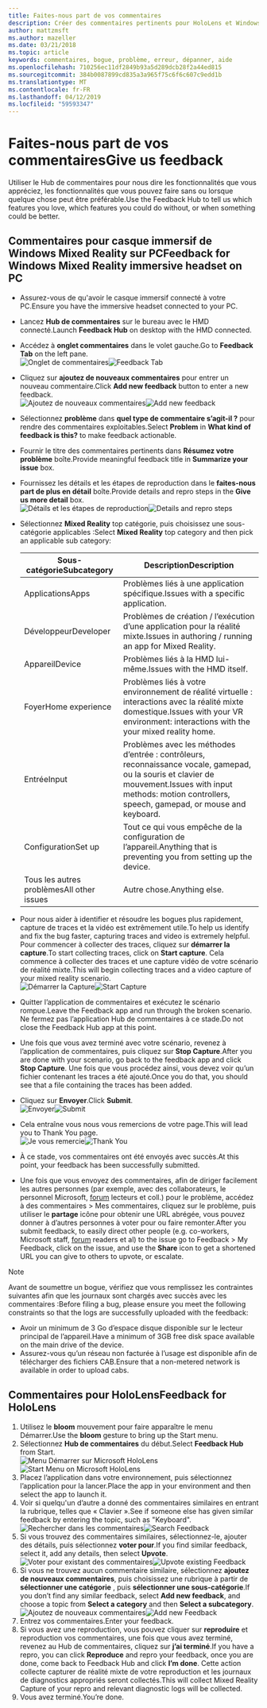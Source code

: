 ```yaml
---
title: Faites-nous part de vos commentaires
description: Créer des commentaires pertinents pour HoloLens et Windows Mixed Reality, les développeurs qui utilisent le Hub de commentaires.
author: mattzmsft
ms.author: mazeller
ms.date: 03/21/2018
ms.topic: article
keywords: commentaires, bogue, problème, erreur, dépanner, aide
ms.openlocfilehash: 710256ec11df2849b93a5d289dcb28f2a44ed815
ms.sourcegitcommit: 384b0087899cd835a3a965f75c6f6c607c9edd1b
ms.translationtype: MT
ms.contentlocale: fr-FR
ms.lasthandoff: 04/12/2019
ms.locfileid: "59593347"
---
```

# <a name="give-us-feedback"></a><span data-ttu-id="f8be7-104">Faites-nous part de vos commentaires</span><span class="sxs-lookup"><span data-stu-id="f8be7-104">Give us feedback</span></span>

<span data-ttu-id="f8be7-105">Utiliser le Hub de commentaires pour nous dire les fonctionnalités que vous appréciez, les fonctionnalités que vous pouvez faire sans ou lorsque quelque chose peut être préférable.</span><span class="sxs-lookup"><span data-stu-id="f8be7-105">Use the Feedback Hub to tell us which features you love, which features you could do without, or when something could be better.</span></span>

## <a name="feedback-for-windows-mixed-reality-immersive-headset-on-pc"></a><span data-ttu-id="f8be7-106">Commentaires pour casque immersif de Windows Mixed Reality sur PC</span><span class="sxs-lookup"><span data-stu-id="f8be7-106">Feedback for Windows Mixed Reality immersive headset on PC</span></span>

* <span data-ttu-id="f8be7-107">Assurez-vous de qu'avoir le casque immersif connecté à votre PC.</span><span class="sxs-lookup"><span data-stu-id="f8be7-107">Ensure you have the immersive headset connected to your PC.</span></span>
* <span data-ttu-id="f8be7-108">Lancez **Hub de commentaires** sur le bureau avec le HMD connecté.</span><span class="sxs-lookup"><span data-stu-id="f8be7-108">Launch **Feedback Hub** on desktop with the HMD connected.</span></span>
* <span data-ttu-id="f8be7-109">Accédez à **onglet commentaires** dans le volet gauche.</span><span class="sxs-lookup"><span data-stu-id="f8be7-109">Go to **Feedback Tab** on the left pane.</span></span> <br>
  <span data-ttu-id="f8be7-110">![Onglet de commentaires](images/feedback1-600px.png)</span><span class="sxs-lookup"><span data-stu-id="f8be7-110">![Feedback Tab](images/feedback1-600px.png)</span></span>
* <span data-ttu-id="f8be7-111">Cliquez sur **ajoutez de nouveaux commentaires** pour entrer un nouveau commentaire.</span><span class="sxs-lookup"><span data-stu-id="f8be7-111">Click **Add new feedback** button to enter a new feedback.</span></span><br>
  <span data-ttu-id="f8be7-112">![Ajoutez de nouveaux commentaires](images/feedback2-600px.png)</span><span class="sxs-lookup"><span data-stu-id="f8be7-112">![Add new feedback](images/feedback2-600px.png)</span></span>
* <span data-ttu-id="f8be7-113">Sélectionnez **problème** dans **quel type de commentaire s’agit-il ?** pour rendre des commentaires exploitables.</span><span class="sxs-lookup"><span data-stu-id="f8be7-113">Select **Problem** in **What kind of feedback is this?** to make feedback actionable.</span></span>
* <span data-ttu-id="f8be7-114">Fournir le titre des commentaires pertinents dans **Résumez votre problème** boîte.</span><span class="sxs-lookup"><span data-stu-id="f8be7-114">Provide meaningful feedback title in **Summarize your issue** box.</span></span>
* <span data-ttu-id="f8be7-115">Fournissez les détails et les étapes de reproduction dans le **faites-nous part de plus en détail** boîte.</span><span class="sxs-lookup"><span data-stu-id="f8be7-115">Provide details and repro steps in the **Give us more detail** box.</span></span><br>
  <span data-ttu-id="f8be7-116">![Détails et les étapes de reproduction](images/feedback3-600px.png)</span><span class="sxs-lookup"><span data-stu-id="f8be7-116">![Details and repro steps](images/feedback3-600px.png)</span></span>
* <span data-ttu-id="f8be7-117">Sélectionnez **Mixed Reality** top catégorie, puis choisissez une sous-catégorie applicables :</span><span class="sxs-lookup"><span data-stu-id="f8be7-117">Select **Mixed Reality** top category and then pick an applicable sub category:</span></span>

  |  <span data-ttu-id="f8be7-118">Sous-catégorie</span><span class="sxs-lookup"><span data-stu-id="f8be7-118">Subcategory</span></span>  |  <span data-ttu-id="f8be7-119">Description</span><span class="sxs-lookup"><span data-stu-id="f8be7-119">Description</span></span> | 
  |----------|----------|
  |  <span data-ttu-id="f8be7-120">Applications</span><span class="sxs-lookup"><span data-stu-id="f8be7-120">Apps</span></span>  |  <span data-ttu-id="f8be7-121">Problèmes liés à une application spécifique.</span><span class="sxs-lookup"><span data-stu-id="f8be7-121">Issues with a specific application.</span></span> | 
  |  <span data-ttu-id="f8be7-122">Développeur</span><span class="sxs-lookup"><span data-stu-id="f8be7-122">Developer</span></span>  |  <span data-ttu-id="f8be7-123">Problèmes de création / l’exécution d’une application pour la réalité mixte.</span><span class="sxs-lookup"><span data-stu-id="f8be7-123">Issues in authoring / running an app for Mixed Reality.</span></span> | 
  |  <span data-ttu-id="f8be7-124">Appareil</span><span class="sxs-lookup"><span data-stu-id="f8be7-124">Device</span></span>  |  <span data-ttu-id="f8be7-125">Problèmes liés à la HMD lui-même.</span><span class="sxs-lookup"><span data-stu-id="f8be7-125">Issues with the HMD itself.</span></span> | 
  |  <span data-ttu-id="f8be7-126">Foyer</span><span class="sxs-lookup"><span data-stu-id="f8be7-126">Home experience</span></span>  |  <span data-ttu-id="f8be7-127">Problèmes liés à votre environnement de réalité virtuelle : interactions avec la réalité mixte domestique.</span><span class="sxs-lookup"><span data-stu-id="f8be7-127">Issues with your VR environment: interactions with the your mixed reality home.</span></span> | 
  |  <span data-ttu-id="f8be7-128">Entrée</span><span class="sxs-lookup"><span data-stu-id="f8be7-128">Input</span></span>  |  <span data-ttu-id="f8be7-129">Problèmes avec les méthodes d’entrée : contrôleurs, reconnaissance vocale, gamepad, ou la souris et clavier de mouvement.</span><span class="sxs-lookup"><span data-stu-id="f8be7-129">Issues with input methods: motion controllers, speech, gamepad, or mouse and keyboard.</span></span> | 
  |  <span data-ttu-id="f8be7-130">Configuration</span><span class="sxs-lookup"><span data-stu-id="f8be7-130">Set up</span></span>  |  <span data-ttu-id="f8be7-131">Tout ce qui vous empêche de la configuration de l’appareil.</span><span class="sxs-lookup"><span data-stu-id="f8be7-131">Anything that is preventing you from setting up the device.</span></span> | 
  |  <span data-ttu-id="f8be7-132">Tous les autres problèmes</span><span class="sxs-lookup"><span data-stu-id="f8be7-132">All other issues</span></span>  |  <span data-ttu-id="f8be7-133">Autre chose.</span><span class="sxs-lookup"><span data-stu-id="f8be7-133">Anything else.</span></span> |
  
* <span data-ttu-id="f8be7-134">Pour nous aider à identifier et résoudre les bogues plus rapidement, capture de traces et la vidéo est extrêmement utile.</span><span class="sxs-lookup"><span data-stu-id="f8be7-134">To help us identify and fix the bug faster, capturing traces and video is extremely helpful.</span></span> <span data-ttu-id="f8be7-135">Pour commencer à collecter des traces, cliquez sur **démarrer la capture**.</span><span class="sxs-lookup"><span data-stu-id="f8be7-135">To start collecting traces, click on **Start capture**.</span></span> <span data-ttu-id="f8be7-136">Cela commence à collecter des traces et une capture vidéo de votre scénario de réalité mixte.</span><span class="sxs-lookup"><span data-stu-id="f8be7-136">This will begin collecting traces and a video capture of your mixed reality scenario.</span></span><br>
  <span data-ttu-id="f8be7-137">![Démarrer la Capture](images/feedback4-600px.png)</span><span class="sxs-lookup"><span data-stu-id="f8be7-137">![Start Capture](images/feedback4-600px.png)</span></span>
* <span data-ttu-id="f8be7-138">Quitter l’application de commentaires et exécutez le scénario rompue.</span><span class="sxs-lookup"><span data-stu-id="f8be7-138">Leave the Feedback app and run through the broken scenario.</span></span> <span data-ttu-id="f8be7-139">Ne fermez pas l’application Hub de commentaires à ce stade.</span><span class="sxs-lookup"><span data-stu-id="f8be7-139">Do not close the Feedback Hub app at this point.</span></span>
* <span data-ttu-id="f8be7-140">Une fois que vous avez terminé avec votre scénario, revenez à l’application de commentaires, puis cliquez sur **Stop Capture**.</span><span class="sxs-lookup"><span data-stu-id="f8be7-140">After you are done with your scenario, go back to the feedback app and click **Stop Capture**.</span></span> <span data-ttu-id="f8be7-141">Une fois que vous procédez ainsi, vous devez voir qu’un fichier contenant les traces a été ajouté.</span><span class="sxs-lookup"><span data-stu-id="f8be7-141">Once you do that, you should see that a file containing the traces has been added.</span></span>
* <span data-ttu-id="f8be7-142">Cliquez sur **Envoyer**.</span><span class="sxs-lookup"><span data-stu-id="f8be7-142">Click **Submit**.</span></span><br>
  <span data-ttu-id="f8be7-143">![Envoyer](images/feedback5-600px.png)</span><span class="sxs-lookup"><span data-stu-id="f8be7-143">![Submit](images/feedback5-600px.png)</span></span>
* <span data-ttu-id="f8be7-144">Cela entraîne vous nous vous remercions de votre page.</span><span class="sxs-lookup"><span data-stu-id="f8be7-144">This will lead you to Thank You page.</span></span><br>
  <span data-ttu-id="f8be7-145">![Je vous remercie](images/feedback6-600px.png)</span><span class="sxs-lookup"><span data-stu-id="f8be7-145">![Thank You](images/feedback6-600px.png)</span></span>
* <span data-ttu-id="f8be7-146">À ce stade, vos commentaires ont été envoyés avec succès.</span><span class="sxs-lookup"><span data-stu-id="f8be7-146">At this point, your feedback has been successfully submitted.</span></span>
* <span data-ttu-id="f8be7-147">Une fois que vous envoyez des commentaires, afin de diriger facilement les autres personnes (par exemple, avec des collaborateurs, le personnel Microsoft, [forum](https://forums.hololens.com/) lecteurs et coll.) pour le problème, accédez à des commentaires > Mes commentaires, cliquez sur le problème, puis utiliser le **partage** icône pour obtenir une URL abrégée, vous pouvez donner à d’autres personnes à voter pour ou faire remonter.</span><span class="sxs-lookup"><span data-stu-id="f8be7-147">After you submit feedback, to easily direct other people (e.g. co-workers, Microsoft staff, [forum](https://forums.hololens.com/) readers et al) to the issue go to Feedback > My Feedback, click on the issue, and use the **Share** icon to get a shortened URL you can give to others to upvote, or escalate.</span></span>

>[!NOTE]
><span data-ttu-id="f8be7-148">Avant de soumettre un bogue, vérifiez que vous remplissez les contraintes suivantes afin que les journaux sont chargés avec succès avec les commentaires :</span><span class="sxs-lookup"><span data-stu-id="f8be7-148">Before filing a bug, please ensure you meet the following constraints so that the logs are successfully uploaded with the feedback:</span></span>
> - <span data-ttu-id="f8be7-149">Avoir un minimum de 3 Go d’espace disque disponible sur le lecteur principal de l’appareil.</span><span class="sxs-lookup"><span data-stu-id="f8be7-149">Have a minimum of 3GB free disk space available on the main drive of the device.</span></span>
> - <span data-ttu-id="f8be7-150">Assurez-vous qu’un réseau non facturée à l’usage est disponible afin de télécharger des fichiers CAB.</span><span class="sxs-lookup"><span data-stu-id="f8be7-150">Ensure that a non-metered network is available in order to upload cabs.</span></span>

## <a name="feedback-for-hololens"></a><span data-ttu-id="f8be7-151">Commentaires pour HoloLens</span><span class="sxs-lookup"><span data-stu-id="f8be7-151">Feedback for HoloLens</span></span>

1. <span data-ttu-id="f8be7-152">Utilisez le **bloom** mouvement pour faire apparaître le menu Démarrer.</span><span class="sxs-lookup"><span data-stu-id="f8be7-152">Use the **bloom** gesture to bring up the Start menu.</span></span>
2. <span data-ttu-id="f8be7-153">Sélectionnez **Hub de commentaires** du début.</span><span class="sxs-lookup"><span data-stu-id="f8be7-153">Select **Feedback Hub** from Start.</span></span><br>
  <span data-ttu-id="f8be7-154">![Menu Démarrer sur Microsoft HoloLens](images/startmenu.jpg)</span><span class="sxs-lookup"><span data-stu-id="f8be7-154">![Start Menu on Microsoft HoloLens](images/startmenu.jpg)</span></span>
3. <span data-ttu-id="f8be7-155">Placez l’application dans votre environnement, puis sélectionnez l’application pour la lancer.</span><span class="sxs-lookup"><span data-stu-id="f8be7-155">Place the app in your environment and then select the app to launch it.</span></span>
4. <span data-ttu-id="f8be7-156">Voir si quelqu'un d’autre a donné des commentaires similaires en entrant la rubrique, telles que « Clavier ».</span><span class="sxs-lookup"><span data-stu-id="f8be7-156">See if someone else has given similar feedback by entering the topic, such as "Keyboard".</span></span><br>
  <span data-ttu-id="f8be7-157">![Rechercher dans les commentaires](images/searchfeedback-500px.jpg)</span><span class="sxs-lookup"><span data-stu-id="f8be7-157">![Search Feedback](images/searchfeedback-500px.jpg)</span></span>
5. <span data-ttu-id="f8be7-158">Si vous trouvez des commentaires similaires, sélectionnez-le, ajouter des détails, puis sélectionnez **voter pour**.</span><span class="sxs-lookup"><span data-stu-id="f8be7-158">If you find similar feedback, select it, add any details, then select **Upvote**.</span></span><br>
  <span data-ttu-id="f8be7-159">![Voter pour existant des commentaires](images/upvotefeedback-500px.jpg)</span><span class="sxs-lookup"><span data-stu-id="f8be7-159">![Upvote existing Feedback](images/upvotefeedback-500px.jpg)</span></span>
6. <span data-ttu-id="f8be7-160">Si vous ne trouvez aucun commentaire similaire, sélectionnez **ajoutez de nouveaux commentaires**, puis choisissez une rubrique à partir de **sélectionner une catégorie** , puis **sélectionner une sous-catégorie**.</span><span class="sxs-lookup"><span data-stu-id="f8be7-160">If you don’t find any similar feedback, select **Add new feedback**, and choose a topic from **Select a category** and then **Select a subcategory**.</span></span><br>
  <span data-ttu-id="f8be7-161">![Ajoutez de nouveaux commentaires](images/addnewfeedback-500px.jpg)</span><span class="sxs-lookup"><span data-stu-id="f8be7-161">![Add new Feedback](images/addnewfeedback-500px.jpg)</span></span>
7. <span data-ttu-id="f8be7-162">Entrez vos commentaires.</span><span class="sxs-lookup"><span data-stu-id="f8be7-162">Enter your feedback.</span></span>
8. <span data-ttu-id="f8be7-163">Si vous avez une reproduction, vous pouvez cliquer sur **reproduire** et reproduction vos commentaires, une fois que vous avez terminé, revenez au Hub de commentaires, cliquez sur **j’ai terminé**.</span><span class="sxs-lookup"><span data-stu-id="f8be7-163">If you have a repro, you can click **Reproduce** and repro your feedback, once you are done, come back to Feedback Hub and click **I’m done**.</span></span> <span data-ttu-id="f8be7-164">Cette action collecte capturer de réalité mixte de votre reproduction et les journaux de diagnostics appropriés seront collectés.</span><span class="sxs-lookup"><span data-stu-id="f8be7-164">This will collect Mixed Reality Capture of your repro and relevant diagnostic logs will be collected.</span></span>
9. <span data-ttu-id="f8be7-165">Vous avez terminé.</span><span class="sxs-lookup"><span data-stu-id="f8be7-165">You’re done.</span></span>
